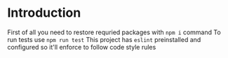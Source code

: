 # Introduction
First of all you need to restore requried packages with `npm i` command
To run tests use `npm run test`
This project has `eslint` preinstalled and configured so it'll enforce to follow code style rules